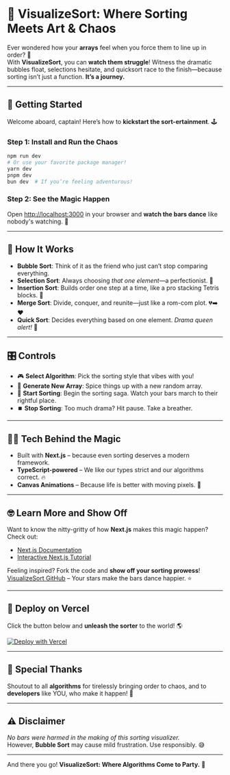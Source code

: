# 🎨 **VisualizeSort**: Where Sorting Meets Art & Chaos  

Ever wondered how your **arrays** feel when you force them to line up in order? 🤔  
With **VisualizeSort**, you can **watch them struggle**! Witness the dramatic bubbles float, selections hesitate, and quicksort race to the finish—because sorting isn’t just a function. **It’s a journey.**

---

## 🚀 **Getting Started**  

Welcome aboard, captain! Here’s how to **kickstart the sort-ertainment**. 🕹️

### Step 1: Install and Run the Chaos  

```bash
npm run dev
# Or use your favorite package manager!
yarn dev
pnpm dev
bun dev  # If you’re feeling adventurous!
```

### Step 2: See the Magic Happen  
Open [http://localhost:3000](http://localhost:3000) in your browser and **watch the bars dance** like nobody's watching. 💃

---

## 🔧 **How It Works**  

- **Bubble Sort**: Think of it as the friend who just can’t stop comparing everything. 
- **Selection Sort**: Always choosing *that one element*—a perfectionist. 🎯  
- **Insertion Sort**: Builds order one step at a time, like a pro stacking Tetris blocks. 🧱  
- **Merge Sort**: Divide, conquer, and reunite—just like a rom-com plot. 💔➡️❤️  
- **Quick Sort**: Decides everything based on one element. *Drama queen alert!* 👑  

---

## 🎛️ **Controls**  

- 🎮 **Select Algorithm**: Pick the sorting style that vibes with you!  
- 🔄 **Generate New Array**: Spice things up with a new random array.  
- 🏁 **Start Sorting**: Begin the sorting saga. Watch your bars march to their rightful place.  
- ⏹️ **Stop Sorting**: Too much drama? Hit pause. Take a breather.  

---

## 🧑‍💻 **Tech Behind the Magic**  

- Built with **Next.js** – because even sorting deserves a modern framework.  
- **TypeScript-powered** – We like our types strict and our algorithms correct. 🔥  
- **Canvas Animations** – Because life is better with moving pixels. 🎥  

---

## 🤓 **Learn More and Show Off**  

Want to know the nitty-gritty of how **Next.js** makes this magic happen? Check out:  
- [Next.js Documentation](https://nextjs.org/docs)  
- [Interactive Next.js Tutorial](https://nextjs.org/learn)  

Feeling inspired? Fork the code and **show off your sorting prowess**!  
[VisualizeSort GitHub](https://github.com/your-repo-link) – Your stars make the bars dance happier. ⭐  

---

## 🚀 **Deploy on Vercel**  

Click the button below and **unleash the sorter** to the world! 🌎  

[![Deploy with Vercel](https://vercel.com/button)](https://vercel.com/new)  

---

## 🌟 **Special Thanks**  

Shoutout to all **algorithms** for tirelessly bringing order to chaos, and to **developers** like YOU, who make it happen! 🙌  

---

## ⚠️ **Disclaimer**  

*No bars were harmed in the making of this sorting visualizer.*  
However, **Bubble Sort** may cause mild frustration. Use responsibly. 😅  

---

And there you go! **VisualizeSort: Where Algorithms Come to Party.** 🎉  

